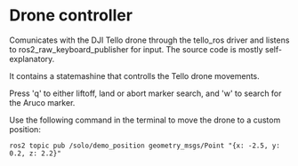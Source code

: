 # Drone controller

Comunicates with the DJI Tello drone through the tello_ros driver and listens to ros2_raw_keyboard_publisher for input. The source code is mostly self-explanatory.

It contains a statemashine that controlls the Tello drone movements.

Press 'q' to either liftoff, land or abort marker search, and 'w' to search for the Aruco marker.

Use the following command in the terminal to move the drone to a custom position:
```
ros2 topic pub /solo/demo_position geometry_msgs/Point "{x: -2.5, y: 0.2, z: 2.2}"
```
